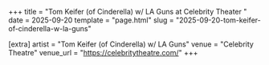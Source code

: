 +++
title = "Tom Keifer (of Cinderella) w/ LA Guns at Celebrity Theater "
date = 2025-09-20
template = "page.html"
slug = "2025-09-20-tom-keifer-of-cinderella-w-la-guns"

[extra]
artist = "Tom Keifer (of Cinderella) w/ LA Guns"
venue = "Celebrity Theatre"
venue_url = "https://celebritytheatre.com/"
+++
